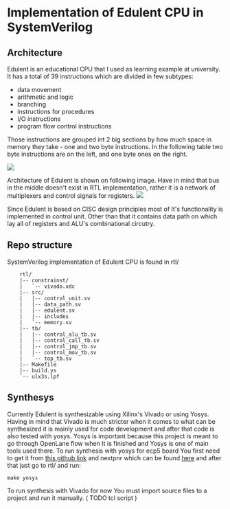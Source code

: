 # Implementation of Edulent CPU in SystemVerilog
## Architecture
Edulent is an educational CPU that I used as learning example at university. It has a total of 39 instructions which are divided in few subtypes:
 - data movement
 - arithmetic and logic
 - branching
 - instructions for procedures
 - I/O instructions
 - program flow control instructions

Those instructions are grouped int 2 big sections by how much space in memory they take - one and two byte instructions. In the following table two byte instructions are on the left, and one byte ones on the right.

![](https://i.postimg.cc/N05CBgLq/edulent-isa.png)

Architecture of Edulent is shown on following image. Have in mind that bus in the middle doesn't exist in RTL implementation, rather it is a network of multiplexers and control signals for registers.
![](https://i.postimg.cc/4nCCDYX3/edulent-arch.png)

Since Edulent is based on CISC design principles most of It's functionality is implemented in control unit. Other than that it contains data path on which lay all of registers and ALU's combinational circutry.

## Repo structure
SystemVerilog implementation of Edulent CPU is found in  rtl/

```
    rtl/
    |-- constrainst/
    |   `-- vivado.xdc
    |-- src/
    |   |-- control_unit.sv
    |   |-- data_path.sv
    |   |-- edulent.sv
    |   |-- includes
    |   `-- memory.sv
    |-- tb/
    |   |-- control_alu_tb.sv
    |   |-- control_call_tb.sv
    |   |-- control_jmp_tb.sv
    |   |-- control_mov_tb.sv
    |   `-- top_tb.sv
    |-- Makefile
    |-- build.ys
    `-- ulx3s.lpf
```

## Synthesys
Currently Edulent is synthesizable using Xilinx's Vivado or using Yosys. Having in mind that Vivado is much stricter when it comes to what can be synthesized it is mainly used for code development and after that code is also tested with yosys. Yosys is important because this project is meant to go through OpenLane flow when It is finished and Yosys is one of main tools used there. 
To run synthesis with yosys for ecp5 board You first need to get it from [this github link](https://github.com/YosysHQ/yosys) and nextpnr which can be found [here](https://github.com/YosysHQ/nextpnr) and after that just go to rtl/ and run:

    make yosys
   To run synthesis with Vivado for now You must import source files to a project and run it manually. ( TODO tcl script )
